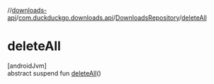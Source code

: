 //[downloads-api](../../../index.md)/[com.duckduckgo.downloads.api](../index.md)/[DownloadsRepository](index.md)/[deleteAll](delete-all.md)

# deleteAll

[androidJvm]\
abstract suspend fun [deleteAll](delete-all.md)()
